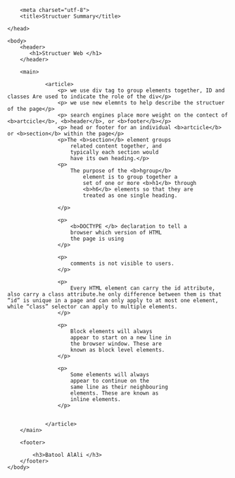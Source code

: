 <!DOCTYPE html>
<html>
    <head>

        <meta charset="utf-8">
        <title>Structuer Summary</title>

    </head>

    <body>
        <header>
           <h1>Structuer Web </h1> 
        </header>

        <main>

                <article>
                    <p> we use div tag to group elements together, ID and classes Are used to indicate the role of the div</p>
                    <p> we use new elemnts to help describe the structuer of the page</p>
                    <p> search engines place more weight on the contect of <b>artcicle</b>, <b>header</b>, or <b>footer</b></p>
                    <p> head or footer for an individual <b>artcicle</b> or <b>section</b> within the page</p>
                    <p>The <b>section</b> element groups
                        related content together, and
                        typically each section would
                        have its own heading.</p>
                    <p>
                        The purpose of the <b>hgroup</b>
                            element is to group together a
                            set of one or more <b>h1</b> through
                            <b>h6</b> elements so that they are
                            treated as one single heading. 
                            
                    </p>
                    
                    <p>
                        <b>DOCTYPE </b> declaration to tell a
                        browser which version of HTML
                        the page is using
                    </p>

                    <p>
                        comments is not visible to users.
                    </p>

                    <p>
                        Every HTML element can carry the id attribute, also carry a class attribute.he only difference between them is that “id” is unique in a page and can only apply to at most one element, while “class” selector can apply to multiple elements.
                    </p>

                    <p>
                        Block elements will always
                        appear to start on a new line in
                        the browser window. These are
                        known as block level elements. 
                    </p>

                    <p>
                        Some elements will always
                        appear to continue on the
                        same line as their neighbouring
                        elements. These are known as
                        inline elements.
                    </p>


                </article>
        </main>

        <footer>

            <h3>Batool AlAli </h3>
        </footer>
    </body>
</html>